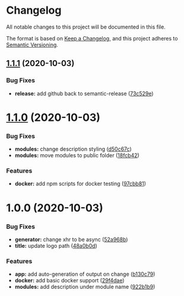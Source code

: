 # Changelog
All notable changes to this project will be documented in this file.

The format is based on [Keep a Changelog](https://keepachangelog.com/en/1.0.0/),
and this project adheres to [Semantic Versioning](https://semver.org/spec/v2.0.0.html).

## [1.1.1](https://github.com/Kovee98/modulo-css/compare/v1.1.0...v1.1.1) (2020-10-03)


### Bug Fixes

* **release:** add github back to semantic-release ([73c529e](https://github.com/Kovee98/modulo-css/commit/73c529e5e7151748e2a70d52547e66460ecdbccd))

# [1.1.0](https://github.com/Kovee98/modulo-css/compare/v1.0.0...v1.1.0) (2020-10-03)


### Bug Fixes

* **modules:** change description styling ([d50c67c](https://github.com/Kovee98/modulo-css/commit/d50c67c5bcf372c768f53361472b11d87670fa32))
* **modules:** move modules to public folder ([18fcb42](https://github.com/Kovee98/modulo-css/commit/18fcb429350a24f4353059823357b17f0b367677))


### Features

* **docker:** add npm scripts for docker testing ([97cbb81](https://github.com/Kovee98/modulo-css/commit/97cbb815875e82fb58b5863838d247e3516ba497))

# 1.0.0 (2020-10-03)


### Bug Fixes

* **generator:** change xhr to be async ([52a968b](https://github.com/Kovee98/modulo-css/commit/52a968b6a365eac8591b5b48381925881eae2422))
* **title:** update logo path ([48a0b0d](https://github.com/Kovee98/modulo-css/commit/48a0b0d7c9262f0768428922ac6a9c430d8469db))


### Features

* **app:** add auto-generation of output on change ([b130c79](https://github.com/Kovee98/modulo-css/commit/b130c79c00b005a840a4c5deb5a9275420aca329))
* **docker:** add basic docker support ([29f4dae](https://github.com/Kovee98/modulo-css/commit/29f4dae67e6afb868f06e582020f9805c633f73e))
* **modules:** add description under module name ([922b1b9](https://github.com/Kovee98/modulo-css/commit/922b1b95de58333edcf01a7bafff31f529fa924c))
